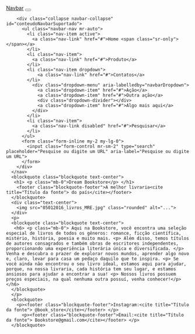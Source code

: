 <!DOCTYPE html>
<html lang="en">
<head>
    <meta charset="UTF-8">
    <meta name="viewport" content="width=device-width, initial-scale=1.0">
    <title>Document</title>
    <link href="https://cdn.jsdelivr.net/npm/bootstrap@5.3.3/dist/css/bootstrap.min.css" rel="stylesheet" integrity="sha384-QWTKZyjpPEjISv5WaRU9OFeRpok6YctnYmDr5pNlyT2bRjXh0JMhjY6hW+ALEwIH" crossorigin="anonymous">
<script src="https://cdn.jsdelivr.net/npm/bootstrap@5.3.3/dist/js/bootstrap.bundle.min.js" integrity="sha384-YvpcrYf0tY3lHB60NNkmXc5s9fDVZLESaAA55NDzOxhy9GkcIdslK1eN7N6jIeHz" crossorigin="anonymous"></script>
</head>
<body>
    <nav class="navbar navbar-expand-lg navbar-light bg-light">
        <a class="navbar-brand" href="#">Navbar</a>
        <button class="navbar-toggler" type="button" data-toggle="collapse" data-target="#conteudoNavbarSuportado" aria-controls="conteudoNavbarSuportado" aria-expanded="false" aria-label="Alterna navegação">
          <span class="navbar-toggler-icon"></span>
        </button>
      
        <div class="collapse navbar-collapse" id="conteudoNavbarSuportado">
          <ul class="navbar-nav mr-auto">
            <li class="nav-item active">
              <a class="nav-link" href="#">Home <span class="sr-only"></span></a>
            </li>
            <li class="nav-item">
              <a class="nav-link" href="#">Produto</a>
            </li>
            <li class="nav-item dropdown">
                <a class="nav-link" href="#">Contatos</a>
            </li>
              <div class="dropdown-menu" aria-labelledby="navbarDropdown">
                <a class="dropdown-item" href="#">Ação</a>
                <a class="dropdown-item" href="#">Outra ação</a>
                <div class="dropdown-divider"></div>
                <a class="dropdown-item" href="#">Algo mais aqui</a>
              </div>
            </li>
            <li class="nav-item">
              <a class="nav-link disabled" href="#">Pesquisar</a>
            </li>
          </ul>
          <form class="form-inline my-2 my-lg-0">
            <input class="form-control mr-sm-2" type="search" placeholder="Pesquise ou digite um URL" aria-label="Pesquise ou digite um URL">
          </form>
        </div>
      </nav>
      <blockquote class="blockquote text-center">
       <h1> <p class="mb-0">Dream Bookstore</p> </h1>
        <footer class="blockquote-footer">A melhor livraria<cite title="Título da fonte"> do país</cite></footer>
      </blockquote>
      <div class="text-center">
        <img src="05012016_livros_MRE.jpg" class="rounded" alt="...">
      </div>
      <p>
      <blockquote class="blockquote text-center">
       <h6> <p class="mb-0"> Aqui na Bookstore, você encontra uma seleção especial de livros de todos os gêneros: romance, ficção científica, mistério, história, poesia e muito mais. <p> Além disso, temos títulos de autores consagrados e também obras de escritores independentes, proporcionando uma experiência literária única e diversificada. </p> Venha e descubra o prazer de explorar novos mundos, aprender algo novo e, claro, levar para casa um pedaço daquilo que te inspira. <p> Se você ainda não encontrou o seu livro ideal, estamos aqui para ajudar, porque, na nossa livraria, cada história tem seu lugar, e estamos ansiosos para ajudar a encontrar a sua! <p> Nossos livros possuem preços especiais, na qual nenhuma outra possuí, venha conhecer!</p> </h6>
      </blockquote>
      </p>
      <blockquote>
        <p><footer class="blockquote-footer">Instagram:<cite title="Título da fonte"> @book_store</cite></footer> </p>
          <p><footer class="blockquote-footer">Email:<cite title="Título da fonte"> Bookstore@gmail.com</cite></footer> </p>
      </blockquote>
</body>
</html>
